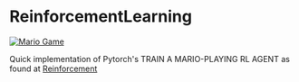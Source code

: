 # ReinforcementLearning

[![Mario Game](https://i9.ytimg.com/vi/r3Y_ryFYPNg/mq3.jpg?sqp=CMCbiZMG&rs=AOn4CLAt4afGvOnIYwCUElUTgv-XbTPqPQ)](https://www.youtube.com/watch?v=r3Y_ryFYPNg)



Quick implementation of Pytorch's TRAIN A MARIO-PLAYING RL AGENT as found at [Reinforcement](https://pytorch.org/tutorials/intermediate/mario_rl_tutorial.html)
